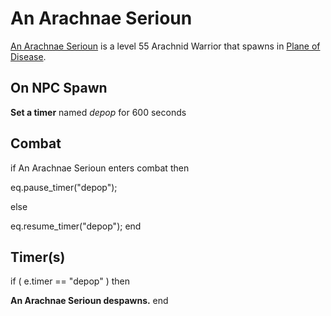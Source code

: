 # An Arachnae Serioun



[An Arachnae Serioun](/npc/205158) is a level 55 Arachnid Warrior that spawns in [Plane of Disease](/zone/205).



## On NPC Spawn

**Set a timer** named *depop* for 600 seconds


## Combat

if  An Arachnae Serioun enters combat  then


eq.pause_timer("depop");

else


eq.resume_timer("depop");
end



## Timer(s)

if ( e.timer == "depop" ) then


**An Arachnae Serioun despawns.**
end
